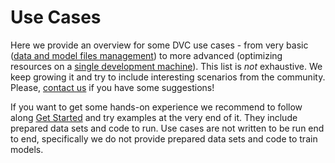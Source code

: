 # Use Cases

Here we provide an overview for some DVC use cases - from very basic
([data and model files management](/doc/use-cases/data-and-model-files-versioning))
to more advanced (optimizing resources on a
[single development machine](/doc/use-cases/multiple-data-scientists-on-a-single-machine)).
This list is _not_ exhaustive. We keep growing it and try to include interesting
scenarios from the community. Please, [contact us](/support) if you have some
suggestions!

If you want to get some hands-on experience we recommend to follow along
[Get Started](/doc/get-started) and try examples at the very end of it. They
include prepared data sets and code to run. Use cases are not written to be run
end to end, specifically we do not provide prepared data sets and code to train
models.
